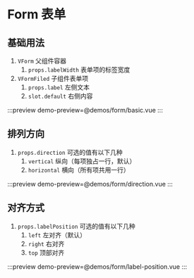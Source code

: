 # Form 表单

## 基础用法

1. `VForm` 父组件容器
   1. `props.labelWidth` 表单项的标签宽度
2. `VFormFiled` 子组件表单项
   1. `props.label` 左侧文本
   2. `slot.default` 右侧内容

:::preview
demo-preview=@demos/form/basic.vue
:::

## 排列方向

1. `props.direction` 可选的值有以下几种
   1. `vertical` 纵向（每项独占一行，默认）
   2. `horizontal` 横向（所有项共用一行）

:::preview
demo-preview=@demos/form/direction.vue
:::

## 对齐方式

1. `props.labelPosition` 可选的值有以下几种
   1. `left` 左对齐（默认）
   2. `right` 右对齐
   3. `top` 顶部对齐

:::preview
demo-preview=@demos/form/label-position.vue
:::
